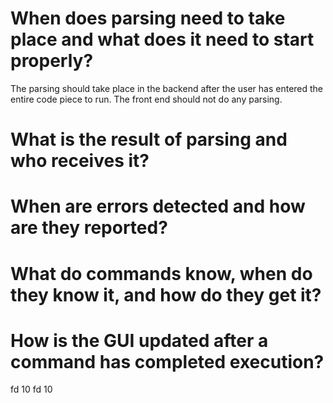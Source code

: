 # When does parsing need to take place and what does it need to start properly?
The parsing should take place in the backend after the user has entered the entire code piece to run. The front end 
should not do any parsing.

# What is the result of parsing and who receives it?


# When are errors detected and how are they reported?


# What do commands know, when do they know it, and how do they get it?


# How is the GUI updated after a command has completed execution?


fd 10
fd 10